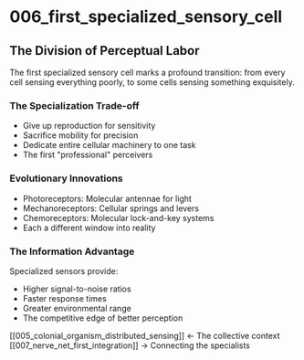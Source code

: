 # 006_first_specialized_sensory_cell

## The Division of Perceptual Labor

The first specialized sensory cell marks a profound transition:
from every cell sensing everything poorly,
to some cells sensing something exquisitely.

### The Specialization Trade-off
- Give up reproduction for sensitivity
- Sacrifice mobility for precision
- Dedicate entire cellular machinery to one task
- The first "professional" perceivers

### Evolutionary Innovations
- Photoreceptors: Molecular antennae for light
- Mechanoreceptors: Cellular springs and levers
- Chemoreceptors: Molecular lock-and-key systems
- Each a different window into reality

### The Information Advantage
Specialized sensors provide:
- Higher signal-to-noise ratios
- Faster response times
- Greater environmental range
- The competitive edge of better perception

[[005_colonial_organism_distributed_sensing]] ← The collective context
[[007_nerve_net_first_integration]] → Connecting the specialists